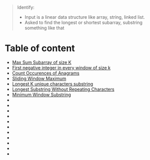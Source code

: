 > Identify:
> - Input is a linear data structure like array, string, linked list.
> - Asked to find the longest or shortest subarray, substring something like that

# Table of content
- [Max Sum Subarray of size K ](https://practice.geeksforgeeks.org/problems/max-sum-subarray-of-size-k5313/1)
- [First negative integer in every window of size k](https://practice.geeksforgeeks.org/problems/first-negative-integer-in-every-window-of-size-k3345/1#)
- [Count Occurences of Anagrams](https://practice.geeksforgeeks.org/problems/count-occurences-of-anagrams5839/1#)
- [Sliding Window Maximum](https://www.interviewbit.com/problems/sliding-window-maximum/#)
- [Longest K unique characters substring](https://practice.geeksforgeeks.org/problems/longest-k-unique-characters-substring0853/1)
- [Longest Substring Without Repeating Characters](https://leetcode.com/problems/longest-substring-without-repeating-characters/)
- [Minimum Window Substring](https://leetcode.com/problems/minimum-window-substring/)
- []()
- []()
- []()
- []()
- []()
- []()
- []()
- []()
- []()
- []()
- []()
